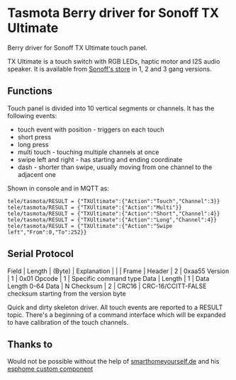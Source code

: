 # Tasmota Berry driver for Sonoff TX Ultimate

Berry driver for Sonoff TX Ultimate touch panel.

TX Ultimate is a touch switch with RGB LEDs, haptic motor and I2S audio speaker. It is available from [Sonoff's store](https://itead.cc/product/sonoff-tx-ultimate-smart-touch-wall-switch/ref/34) in 1, 2 and 3 gang versions.

## Functions

Touch panel is divided into 10 vertical segments or channels. 
It has the following events: 
- touch event with position - triggers on each touch
- short press 
- long press
- multi touch - touching multiple channels at once
- swipe left and right - has starting and ending coordinate
- dash - shorter than swipe, usually moving from one channel to the adjacent one

Shown in console and in MQTT as:

```
tele/tasmota/RESULT = {"TXUltimate":{"Action":"Touch","Channel":3}}
tele/tasmota/RESULT = {"TXUltimate":{"Action":"Multi"}}
tele/tasmota/RESULT = {"TXUltimate":{"Action":"Short","Channel":4}}
tele/tasmota/RESULT = {"TXUltimate":{"Action":"Long","Channel":4}}
tele/tasmota/RESULT = {"TXUltimate":{"Action":"Swipe left","From":0,"To":252}}
```

## Serial Protocol

Field | Length | (Byte) | Explanation
   |   |   |
Frame | Header | 2 | 0xaa55
Version | 1 | 0x01
Opcode | 1 | Specific  command  type
Data | Length | 1 | Data  Length  0-64
Data | N
Checksum | 2 | CRC16 | CRC-16/CCITT-FALSE checksum  starting from the version byte

Quick and dirty skeleton driver. All touch events are reported to a RESULT topic. There's a beginning of a command interface which will be expanded to have calibration of the touch channels.

## Thanks to
Would not be possible without the help of [smarthomeyourself.de](https://smarthomeyourself.de/) and his [esphome custom component](https://github.com/SmartHome-yourself/sonoff-tx-ultimate-for-esphome/)
